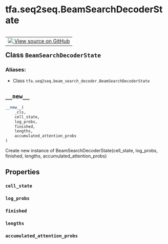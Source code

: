 <div itemscope itemtype="http://developers.google.com/ReferenceObject">
<meta itemprop="name" content="tfa.seq2seq.BeamSearchDecoderState" />
<meta itemprop="path" content="Stable" />
<meta itemprop="property" content="cell_state"/>
<meta itemprop="property" content="log_probs"/>
<meta itemprop="property" content="finished"/>
<meta itemprop="property" content="lengths"/>
<meta itemprop="property" content="accumulated_attention_probs"/>
<meta itemprop="property" content="__new__"/>
</div>

# tfa.seq2seq.BeamSearchDecoderState


<table class="tfo-notebook-buttons tfo-api" align="left">

<td>
  <a target="_blank" href="https://github.com/tensorflow/addons/tree/r0.6/tensorflow_addons/seq2seq/beam_search_decoder.py#L36-L40">
    <img src="https://www.tensorflow.org/images/GitHub-Mark-32px.png" />
    View source on GitHub
  </a>
</td></table>



## Class `BeamSearchDecoderState`





### Aliases:

* Class `tfa.seq2seq.beam_search_decoder.BeamSearchDecoderState`


<!-- Placeholder for "Used in" -->


<h2 id="__new__"><code>__new__</code></h2>

``` python
__new__(
    _cls,
    cell_state,
    log_probs,
    finished,
    lengths,
    accumulated_attention_probs
)
```

Create new instance of BeamSearchDecoderState(cell_state, log_probs, finished, lengths, accumulated_attention_probs)




## Properties

<h3 id="cell_state"><code>cell_state</code></h3>




<h3 id="log_probs"><code>log_probs</code></h3>




<h3 id="finished"><code>finished</code></h3>




<h3 id="lengths"><code>lengths</code></h3>




<h3 id="accumulated_attention_probs"><code>accumulated_attention_probs</code></h3>






